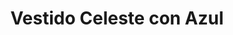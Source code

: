 ---
id: vestido-maxi-celeste
title: Vestido Celeste con Azul 
regularPrice: 66.11
price: 56.2
image: 
    - vestido-maxi-celeste-1.jpg
    - vestido-maxi-celeste-2.jpg  
description: Vestido maxi, cuello V, elástico en busto y cintura.
material: Algodón
sizes: 
- S
- M
- L
- XL
creationDate: 2025/02/01
isSale: true
isStock: true
startDate: "2025-02-11"
endDate: "2025-02-14"
---